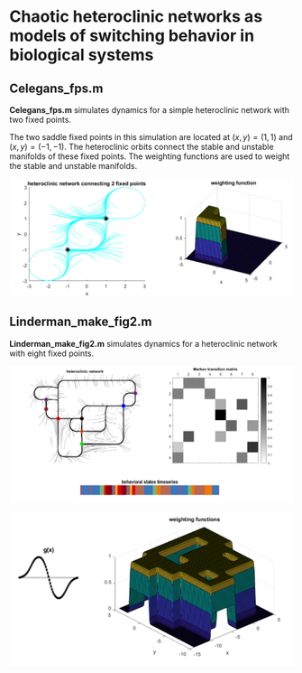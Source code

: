 # Chaotic heteroclinic networks as models of switching behavior in biological systems



## Celegans_fps.m

**Celegans_fps.m** simulates dynamics for a simple heteroclinic network with two fixed points.

The two saddle fixed points in this simulation are located at $(x,y) = (1,1)$ and $(x,y) = (-1,-1)$. The heteroclinic orbits connect the stable and unstable manifolds of these fixed points. The weighting functions are used to weight the stable and unstable manifolds.

![Alt text](/figures/Celegans_fps.png?raw=true "Optional Title")



## Linderman_make_fig2.m

**Linderman_make_fig2.m** simulates dynamics for a heteroclinic network with eight fixed points.

![Alt text](/figures/Linderman.png?raw=true "Optional Title")

![Alt text](/figures/Linderman2.png?raw=true "Optional Title")


